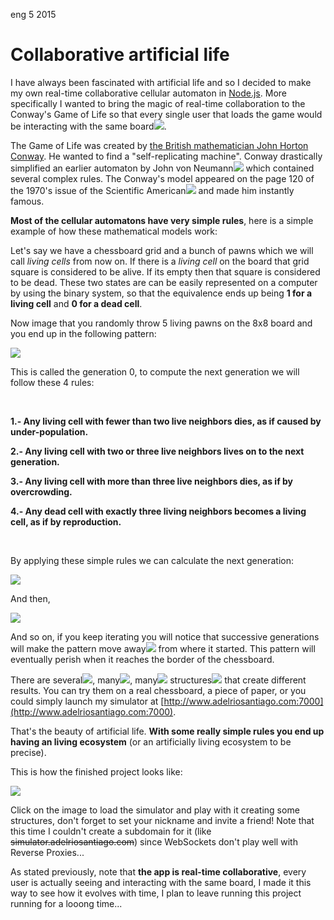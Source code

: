 <permalink>eng</permalink>
<month>5</month>
<year>2015</year>

# Collaborative artificial life

I have always been fascinated with artificial life and so I decided to make my own real-time collaborative cellular automaton in [Node.js](https://nodejs.org/). More specifically I wanted to bring the magic of real-time collaboration to the Conway's Game of Life so that every single user that loads the game would be <a class='mintip'>interacting with the same board<span><img src='../articles/images/alife-final-animated.gif'/></span></a>.

The Game of Life was created by [the British mathematician John Horton Conway](https://en.wikipedia.org/wiki/John_Horton_Conway). He wanted to find a "self-replicating machine". Conway drastically simplified an earlier <a class='mintip'>automaton by John von Neumann<span><img src='../articles/images/neumann-automaton.gif'/></span></a> which contained several complex rules. The Conway's model appeared on the page 120 of the <a class='mintip'>1970's issue of the Scientific American<span><img src='../articles/images/sa-1970.jpg'/></span></a> and made him instantly famous.

**Most of the cellular automatons have very simple rules**, here is a simple example of how these mathematical models work:

Let's say we have a chessboard grid and a bunch of pawns which we will call *living cells* from now on. If there is a *living cell* on the board that grid square is considered to be alive. If its empty then that square is considered to be dead. These two states are can be easily represented on a computer by using the binary system, so that the equivalence ends up being **1 for a living cell** and **0 for a dead cell**.

Now image that you randomly throw 5 living pawns on the 8x8 board and you end up in the following pattern:

![](../articles/images/chessboard-gen0.PNG)

This is called the generation 0, to compute the next generation we will follow these 4 rules:

<br/>

**1.- Any living cell with fewer than two live neighbors dies, as if caused by under-population.**

**2.- Any living cell with two or three live neighbors lives on to the next generation.**

**3.- Any living cell with more than three live neighbors dies, as if by overcrowding.**

**4.- Any dead cell with exactly three living neighbors becomes a living cell, as if by reproduction.**

<br/>

By applying these simple rules we can calculate the next generation:

![](../articles/images/chessboard-gen1.PNG)

And then,

![](../articles/images/chessboard-gen2.PNG)


And so on, if you keep iterating you will notice that <a class='mintip'>successive generations will make the pattern move away<span><img src='../articles/images/glider-animation.gif'/></span></a> from where it started. This pattern will eventually perish when it reaches the border of the chessboard.

There are <a class='mintip'>several<span><img src='../articles/images/gl-example0.gif'/></span></a>, <a class='mintip'>many<span><img src='../articles/images/gl-example1.gif'/></span></a>, <a class='mintip'>many<span><img src='../articles/images/gl-example2.gif'/></span></a> <a class='mintip'>structures<span><img src='../articles/images/gl-example3.gif'/></span></a> that create different results. You can try them on a real chessboard, a piece of paper, or you could simply launch my simulator at [http://www.adelriosantiago.com:7000](http://www.adelriosantiago.com:7000).

That's the beauty of artificial life. **With some really simple rules you end up having an living ecosystem** (or an artificially living ecosystem to be precise).

This is how the finished project looks like:

<a href='http://www.adelriosantiago.com:7000'>![](../articles/images/alife-final.PNG)</a>

Click on the image to load the simulator and play with it creating some structures, don't forget to set your nickname and invite a friend! Note that this time I couldn't create a subdomain for it (like ~~simulator.adelriosantiago.com~~) since WebSockets don't play well with Reverse Proxies...

As stated previously, note that **the app is real-time collaborative**, every user is actually seeing and interacting with the same board, I made it this way to see how it evolves with time, I plan to leave running this project running for a looong time...
